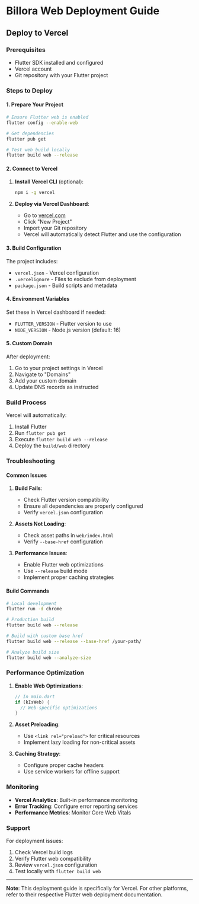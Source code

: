 # Billora Web Deployment Guide

## Deploy to Vercel

### Prerequisites
- Flutter SDK installed and configured
- Vercel account
- Git repository with your Flutter project

### Steps to Deploy

#### 1. Prepare Your Project
```bash
# Ensure Flutter web is enabled
flutter config --enable-web

# Get dependencies
flutter pub get

# Test web build locally
flutter build web --release
```

#### 2. Connect to Vercel

1. **Install Vercel CLI** (optional):
   ```bash
   npm i -g vercel
   ```

2. **Deploy via Vercel Dashboard**:
   - Go to [vercel.com](https://vercel.com)
   - Click "New Project"
   - Import your Git repository
   - Vercel will automatically detect Flutter and use the configuration

#### 3. Build Configuration

The project includes:
- `vercel.json` - Vercel configuration
- `.vercelignore` - Files to exclude from deployment
- `package.json` - Build scripts and metadata

#### 4. Environment Variables

Set these in Vercel dashboard if needed:
- `FLUTTER_VERSION` - Flutter version to use
- `NODE_VERSION` - Node.js version (default: 16)

#### 5. Custom Domain

After deployment:
1. Go to your project settings in Vercel
2. Navigate to "Domains"
3. Add your custom domain
4. Update DNS records as instructed

### Build Process

Vercel will automatically:
1. Install Flutter
2. Run `flutter pub get`
3. Execute `flutter build web --release`
4. Deploy the `build/web` directory

### Troubleshooting

#### Common Issues

1. **Build Fails**:
   - Check Flutter version compatibility
   - Ensure all dependencies are properly configured
   - Verify `vercel.json` configuration

2. **Assets Not Loading**:
   - Check asset paths in `web/index.html`
   - Verify `--base-href` configuration

3. **Performance Issues**:
   - Enable Flutter web optimizations
   - Use `--release` build mode
   - Implement proper caching strategies

#### Build Commands

```bash
# Local development
flutter run -d chrome

# Production build
flutter build web --release

# Build with custom base href
flutter build web --release --base-href /your-path/

# Analyze build size
flutter build web --analyze-size
```

### Performance Optimization

1. **Enable Web Optimizations**:
   ```dart
   // In main.dart
   if (kIsWeb) {
     // Web-specific optimizations
   }
   ```

2. **Asset Preloading**:
   - Use `<link rel="preload">` for critical resources
   - Implement lazy loading for non-critical assets

3. **Caching Strategy**:
   - Configure proper cache headers
   - Use service workers for offline support

### Monitoring

- **Vercel Analytics**: Built-in performance monitoring
- **Error Tracking**: Configure error reporting services
- **Performance Metrics**: Monitor Core Web Vitals

### Support

For deployment issues:
1. Check Vercel build logs
2. Verify Flutter web compatibility
3. Review `vercel.json` configuration
4. Test locally with `flutter build web`

---

**Note**: This deployment guide is specifically for Vercel. For other platforms, refer to their respective Flutter web deployment documentation. 